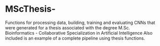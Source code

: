 # MScThesis-
Functions for processing data, building, training and evaluating CNNs that were generated for a thesis associated with the degree M.Sc. Bioinformatics - Collaborative Specialization in Artificial Intelligence
Also included is an example of a complete pipeline using thesis functions.
